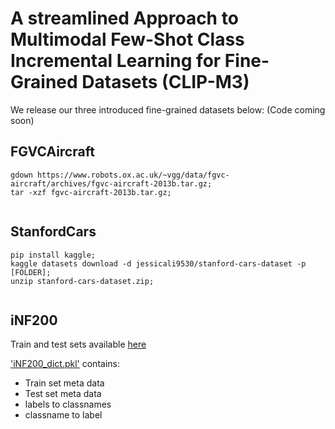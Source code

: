 # A streamlined Approach to Multimodal Few-Shot Class Incremental Learning for Fine-Grained Datasets (CLIP-M3)

We release our three introduced fine-grained datasets below: (Code coming soon) 

## FGVCAircraft

```
gdown https://www.robots.ox.ac.uk/~vgg/data/fgvc-aircraft/archives/fgvc-aircraft-2013b.tar.gz;
tar -xzf fgvc-aircraft-2013b.tar.gz;
    
```

## StanfordCars


```
pip install kaggle;
kaggle datasets download -d jessicali9530/stanford-cars-dataset -p [FOLDER];
unzip stanford-cars-dataset.zip;
    
```

## iNF200
Train and test sets available [here](https://huggingface.co/datasets/tldoan/iNF200/tree/main)

['iNF200_dict.pkl'](https://huggingface.co/datasets/tldoan/iNF200/tree/main) contains:
- Train set meta data
- Test set meta data
- labels to classnames
- classname to label
